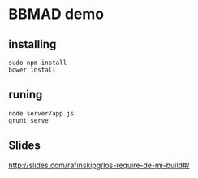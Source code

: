 # BBMAD demo

## installing

```
sudo npm install
bower install
```

## runing 

```
node server/app.js
grunt serve
```

## Slides

http://slides.com/rafinskipg/los-require-de-mi-build#/

